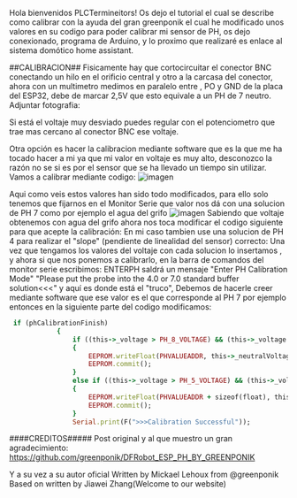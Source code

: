 Hola bienvenidos PLCTermineitors! Os dejo el tutorial el cual se describe como calibrar con la ayuda del gran greenponik el cual he modificado unos valores en su codigo para poder calibrar mi sensor de PH, os dejo conexionado,
programa de Arduino, y lo proximo que realizaré es enlace al sistema domótico home assistant.

##CALIBRACION##
Fisicamente hay que cortocircuitar el conector BNC conectando un hilo en el orificio central y otro a la carcasa del conector, ahora con un multimetro medimos en paralelo entre , PO y GND de la placa del ESP32, debe de marcar 2,5V que esto equivale a un PH de 7 neutro.
Adjuntar fotografia:


Si está el voltaje muy desviado puedes regular con el potenciometro que trae mas cercano al conector BNC ese voltaje.

Otra opción es hacer la calibracion mediante software que es la que me ha tocado hacer a mi ya que mi valor en voltaje es muy alto, desconozco la razón no se si es por el sensor que se ha llevado un tiempo sin utilizar.
Vamos a calibrar mediante codigo:
![imagen](https://github.com/user-attachments/assets/797cafac-afa5-4a4f-aa3f-74764dc6f807)

Aqui como veis estos valores han sido todo modificados, para ello solo tenemos que fijarnos en el Monitor Serie que valor nos dá con una solucion de PH 7 como por ejemplo el agua del grifo
![imagen](https://github.com/user-attachments/assets/e76e7c97-9eb5-4d30-b123-7d3e08ba9f55)
Sabiendo que voltaje obtenemos con agua del grifo ahora nos toca modificar el codigo siguiente para que acepte la calibración:
En mi caso tambien use una solucion de PH 4 para realizar el "slope" (pendiente de linealidad del sensor)  correcto:
Una vez que tengamos los valores del voltaje con cada solucion lo insertamos , y ahora si que nos ponemos a calibrarlo, en la barra de comandos del monitor serie escribimos:
ENTERPH saldrá un mensaje "Enter PH Calibration Mode" "Please put the probe into the 4.0 or 7.0 standard buffer solution<<<" y aquí es donde está el "truco", Debemos de hacerle creer mediante software que ese valor es el que corresponde al PH 7 por ejemplo entonces en la siguiente parte del codigo modificamos:
```ruby
 if (phCalibrationFinish)
            {
                if ((this->_voltage > PH_8_VOLTAGE) && (this->_voltage < PH_5_VOLTAGE))
                {
                    EEPROM.writeFloat(PHVALUEADDR, this->_neutralVoltage);
                    EEPROM.commit();
                }
                else if ((this->_voltage > PH_5_VOLTAGE) && (this->_voltage < PH_3_VOLTAGE))
                {
                    EEPROM.writeFloat(PHVALUEADDR + sizeof(float), this->_acidVoltage);
                    EEPROM.commit();
                }
                Serial.print(F(">>>Calibration Successful"));
```



####CREDITOS#####
Post original y al que muestro un gran agradecimiento:
https://github.com/greenponik/DFRobot_ESP_PH_BY_GREENPONIK

Y a su vez a su autor oficial 
Written by Mickael Lehoux from @greenponik
Based on written by Jiawei Zhang(Welcome to our website)
